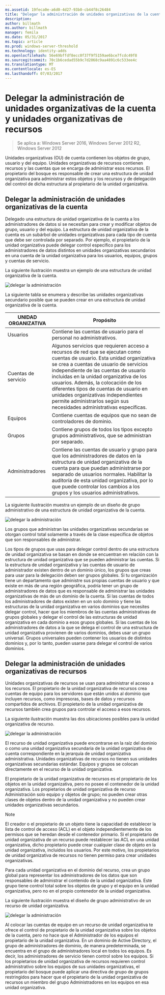 ```yaml
---
ms.assetid: 19feca0e-a6d0-4d27-93b0-cb44f8c26484
title: "Delegar la administración de unidades organizativas de la cuenta y unidades organizativas de recursos"
description: 
author: billmath
ms.author: billmath
manager: femila
ms.date: 05/31/2017
ms.topic: article
ms.prod: windows-server-threshold
ms.technology: identity-adds
ms.openlocfilehash: 56e69bffdf8ecc0f37f9f5159ae6bce7fcdc49f8
ms.sourcegitcommit: 70c1b6cedad55b9c7d2068c9aa4891c6c533ee4c
ms.translationtype: MT
ms.contentlocale: es-ES
ms.lasthandoff: 07/03/2017
---
```

# <a name="delegating-administration-of-account-ous-and-resource-ous"></a>Delegar la administración de unidades organizativas de la cuenta y unidades organizativas de recursos

>Se aplica a: Windows Server 2016, Windows Server 2012 R2, Windows Server 2012

Unidades organizativas (OU) de cuenta contienen los objetos de grupo, usuario y del equipo. Unidades organizativas de recursos contienen recursos y las cuentas que se encarga de administrar esos recursos. El propietario del bosque es responsable de crear una estructura de unidad organizativa para administrar estos objetos y los recursos y de delegación del control de dicha estructura al propietario de la unidad organizativa.  
  
## <a name="delegating-administration-of-account-ous"></a>Delegar la administración de unidades organizativas de la cuenta  
Delegado una estructura de unidad organizativa de la cuenta a los administradores de datos si se necesitan para crear y modificar objetos de grupo, usuario y del equipo. La estructura de unidad organizativa de la cuenta es un subárbol de unidades organizativas para cada tipo de cuenta que debe ser controlada por separado. Por ejemplo, el propietario de la unidad organizativa puede delegar control específico para los administradores de datos distintos en unidades organizativas secundarios en una cuenta de la unidad organizativa para los usuarios, equipos, grupos y cuentas de servicio.  
  
La siguiente ilustración muestra un ejemplo de una estructura de unidad organizativa de la cuenta.  
  
![delegar la administración](media/Delegating-Administration-of-Account-OUs-and-Resource-OUs/66d38fbe-e8eb-42d7-abab-9526243bf6d9.gif)  
  
La siguiente tabla se enumera y describe las unidades organizativas secundario posible que se pueden crear en una estructura de unidad organizativa de la cuenta.  
  
|UNIDAD ORGANIZATIVA|Propósito|  
|------|-----------|  
|Usuarios|Contiene las cuentas de usuario para el personal no administrativos.|  
|Cuentas de servicio|Algunos servicios que requieren acceso a recursos de red que se ejecutan como cuentas de usuario. Esta unidad organizativa se crea a cuentas de usuario de servicios independiente de las cuentas de usuario incluidas en la unidad organizativa de los usuarios. Además, la colocación de los diferentes tipos de cuentas de usuario en unidades organizativas independientes permite administrarlos según sus necesidades administrativas específicas.|  
|Equipos|Contiene cuentas de equipos que no sean de controladores de dominio.|  
|Grupos|Contiene grupos de todos los tipos excepto grupos administrativos, que se administran por separado.|  
|Administradores|Contiene las cuentas de usuario y grupo para que los administradores de datos en la estructura de unidad organizativa de la cuenta para que puedan administrarse por separado de usuarios normales. Habilitar la auditoría de esta unidad organizativa, por lo que puede controlar los cambios a los grupos y los usuarios administrativos.|  
  
La siguiente ilustración muestra un ejemplo de un diseño de grupo administrativo de una estructura de unidad organizativa de la cuenta.  
  
![delegar la administración](media/Delegating-Administration-of-Account-OUs-and-Resource-OUs/be2cd2d2-6956-429c-a53a-369e6fe40b2b.gif)  
  
Los grupos que administran las unidades organizativas secundarias se otorgan control total solamente a través de la clase específica de objetos que son responsables de administrar.  
  
Los tipos de grupos que usas para delegar control dentro de una estructura de unidad organizativa se basan en donde se encuentran en relación con la estructura de unidad organizativa que se pueden administrar las cuentas. Si la estructura de unidad organizativa y las cuentas de usuario de administrador existen dentro de un dominio único, los grupos que creas para usar para la delegación deben ser grupos globales. Si tu organización tiene un departamento que administre sus propias cuentas de usuario y que existe en más de una región geográfica, podría tener un grupo de administradores de datos que es responsable de administrar las unidades organizativas de más de un dominio de la cuenta. Si las cuentas de todos los administradores de datos existen en un solo dominio y tiene las estructuras de la unidad organizativa en varios dominios que necesites delegar control, hacer que los miembros de las cuentas administrativas de grupos globales y delegar el control de las estructuras de unidad organizativa en cada dominio a esos grupos globales. Si las cuentas de los administradores de datos a la que se delega el control de una estructura de unidad organizativa provienen de varios dominios, debes usar un grupo universal. Grupos universales pueden contener los usuarios de distintos dominios y, por lo tanto, pueden usarse para delegar el control de varios dominios.  
  
## <a name="delegating-administration-of-resource-ous"></a>Delegar la administración de unidades organizativas de recursos  
Unidades organizativas de recursos se usan para administrar el acceso a los recursos. El propietario de la unidad organizativa de recursos crea cuentas de equipo para los servidores que están unidos al dominio que incluyen recursos, como impresoras, bases de datos y recursos compartidos de archivos. El propietario de la unidad organizativa de recursos también crea grupos para controlar el acceso a esos recursos.  
  
La siguiente ilustración muestra las dos ubicaciones posibles para la unidad organizativa de recurso.  
  
![delegar la administración](media/Delegating-Administration-of-Account-OUs-and-Resource-OUs/6667a5ce-34d6-48a9-9974-b823ba70e2af.gif)  
  
El recurso de unidad organizativa puede encontrarse en la raíz del dominio o como una unidad organizativa secundaria de la unidad organizativa de cuenta correspondiente en la jerarquía de unidad organizativa administrativa. Unidades organizativas de recursos no tienen sus unidades organizativas secundarias estándar. Equipos y grupos se colocan directamente en el recurso de la unidad organizativa.  
  
El propietario de la unidad organizativa de recursos es el propietario de los objetos en la unidad organizativa, pero no posee el contenedor de la unidad organizativa. Los propietarios de unidad organizativa de recurso Administración solo equipo y objetos de grupo; no pueden crear otras clases de objetos dentro de la unidad organizativa y no pueden crear unidades organizativas secundarios.  
  
> [!NOTE]  
> El creador o el propietario de un objeto tiene la capacidad de establecer la lista de control de acceso (ACL) en el objeto independientemente de los permisos que se heredan desde el contenedor primario. Si el propietario de unidad organizativa de un recurso puede restablecer las ACL en una unidad organizativa, dicho propietario puede crear cualquier clase de objeto en la unidad organizativa, incluidos los usuarios. Por este motivo, los propietarios de unidad organizativa de recursos no tienen permiso para crear unidades organizativas.  
  
Para cada unidad organizativa en el dominio del recurso, crea un grupo global para representar los administradores de los datos que son responsables de administrar el contenido de la unidad organizativa. Este grupo tiene control total sobre los objetos de grupo y el equipo en la unidad organizativa, pero no en el propio contenedor de la unidad organizativa.  
  
La siguiente ilustración muestra el diseño de grupo administrativo de un recurso de unidad organizativa.  
  
![delegar la administración](media/Delegating-Administration-of-Account-OUs-and-Resource-OUs/8a3f7714-a3bf-43f7-b999-6070543248b0.gif)  
  
Al colocar las cuentas de equipo en un recurso de unidad organizativa te ofrece el control de propietario de la unidad organizativa sobre los objetos de la cuenta, pero no hace que el Administrador de los equipos el propietario de la unidad organizativa. En un dominio de Active Directory, el grupo de administradores de dominio, de manera predeterminada, se encuentra en el grupo de administradores local en todos los equipos. Es decir, los administradores de servicio tienen control sobre los equipos. Si los propietarios de unidad organizativa de recursos requieren control administrativo sobre los equipos de sus unidades organizativas, el propietario del bosque puede aplicar una directiva de grupo de grupos restringidos para hacer que el propietario de la unidad organizativa de recursos un miembro del grupo Administradores en los equipos en esa unidad organizativa.  
  


